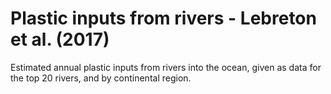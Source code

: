 # Plastic inputs from rivers - Lebreton et al. (2017)

Estimated annual plastic inputs from rivers into the ocean, given as data for the top 20 rivers, and by continental region.